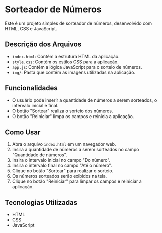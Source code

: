 # Sorteador de Números

Este é um projeto simples de sorteador de números, desenvolvido com HTML, CSS e JavaScript.

## Descrição dos Arquivos

- `index.html`: Contém a estrutura HTML da aplicação.
- `style.css`: Contém os estilos CSS para a aplicação.
- `app.js`: Contém a lógica JavaScript para o sorteio de números.
- `img/`: Pasta que contém as imagens utilizadas na aplicação.

## Funcionalidades

- O usuário pode inserir a quantidade de números a serem sorteados, o intervalo inicial e final.
- O botão "Sortear" realiza o sorteio dos números.
- O botão "Reiniciar" limpa os campos e reinicia a aplicação.

## Como Usar

1. Abra o arquivo `index.html` em um navegador web.
2. Insira a quantidade de números a serem sorteados no campo "Quantidade de números".
3. Insira o intervalo inicial no campo "Do número".
4. Insira o intervalo final no campo "Até o número".
5. Clique no botão "Sortear" para realizar o sorteio.
6. Os números sorteados serão exibidos na tela.
7. Clique no botão "Reiniciar" para limpar os campos e reiniciar a aplicação.

## Tecnologias Utilizadas

- HTML
- CSS
- JavaScript
